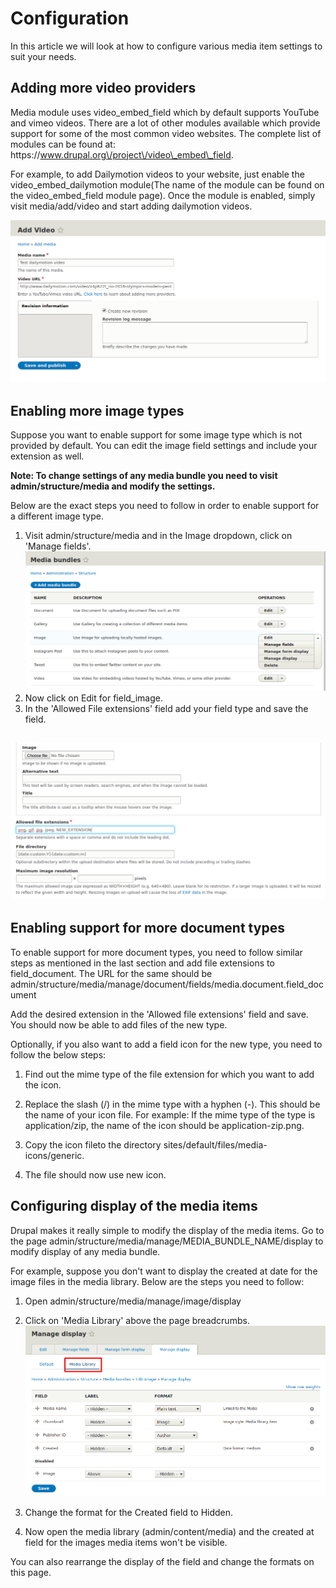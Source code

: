 # Configuration

In this article we will look at how to configure various media item settings to suit your needs.

## Adding more video providers

Media module uses video\_embed\_field which by default supports YouTube and vimeo videos. There are a lot of other modules available which provide support for some of the most common video websites. The complete list of modules can be found at: https:\/\/www.drupal.org\/project\/video\_embed\_field.

For example, to add Dailymotion videos to your website, just enable the video\_embed\_dailymotion module\(The name of the module can be found on the video\_embed\_field module page\). Once the module is enabled, simply visit media\/add\/video and start adding dailymotion videos.

![](/modules/media/add_dailymotion_video.jpg)

## Enabling more image types

Suppose you want to enable support for some image type which is not provided by default. You can edit the image field settings and include your extension as well.

**Note: To change settings of any media bundle you need to visit admin\/structure\/media and modify the settings.**

Below are the exact steps you need to follow in order to enable support for a different image type.

1. Visit admin\/structure\/media and in the Image dropdown, click on 'Manage fields'.
  ![](/modules/media/add_image_type.jpg)
2. Now click on Edit for field\_image.
3. In the 'Allowed File extensions' field add your field type and save the field.
  ## ![](/modules/media/add_image_extension.jpg)


## Enabling support for more document types

To enable support for more document types, you need to follow similar steps as mentioned in the last section and add file extensions to field\_document. The URL for the same should be admin\/structure\/media\/manage\/document\/fields\/media.document.field\_document

Add the desired extension in the 'Allowed file extensions' field and save. You should now be able to add files of the new type.

Optionally, if you also want to add a field icon for the new type, you need to follow the below steps:

1. Find out the mime type of the file extension for which you want to add the icon.

2. Replace the slash \(\/\) in the mime type with a hyphen \(-\). This should be the name of your icon file. For example: If the mime type of the type is application\/zip, the name of the icon should be application-zip.png.

3. Copy the icon fileto the directory sites\/default\/files\/media-icons\/generic.

4. The file should now use new icon.

## Configuring display of the media items

Drupal makes it really simple to modify the display of the media items. Go to the page admin\/structure\/media\/manage\/MEDIA\_BUNDLE\_NAME\/display to modify display of any media bundle. 

For example, suppose you don't want to display the created at date for the image files in the media library. Below are the steps you need to follow:

1. Open admin\/structure\/media\/manage\/image\/display

2. Click on 'Media Library' above the page breadcrumbs.
  ![](/modules/media/modify_image_display.png)
3. Change the format for the Created field to Hidden.
4. Now open the media library \(admin\/content\/media\) and the created at field for the images media items won't be visible. 

You can also rearrange the display of the field and change the formats on this page.
